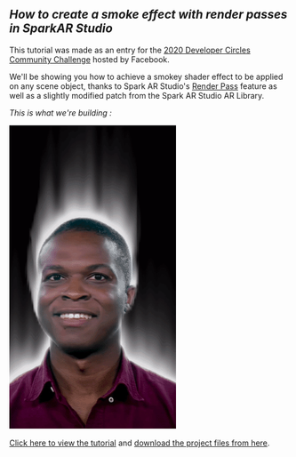 ## _How to create a smoke effect with render passes in SparkAR Studio_

This tutorial was made as an entry for the [2020 Developer Circles Community Challenge](https://developercircles2020.devpost.com/) hosted by Facebook.

We'll be showing you how to achieve a smokey shader effect to be applied on any scene object, thanks to Spark AR Studio's [Render Pass](https://sparkar.facebook.com/ar-studio/learn/patch-editor/render-passes/render-passes-overview#limitation) feature as well as a slightly modified patch from the Spark AR Studio AR Library.

_This is what we're building :_

<img src="./images/demo.gif" width="300"/>

[Click here to view the tutorial](https://popul-ar.github.io/spark-smoke-tutorial/) and [download the project files from here](https://github.com/popul-ar/spark-smoke-tutorial/archive/main.zip).